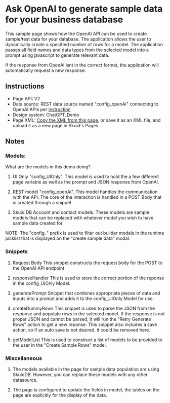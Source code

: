 # Ask OpenAI to generate sample data for your business database 

 This sample page shows how the OpenAI API can be used to create sample/test data for your database. The application allows the user to dynamically create a specified number of rows for a model. The application passes all field names and data types from the selected model into a prompt using javascript to generate relevant data.

 If the response from OpenAI isnt in the correct format, the application will automatically request a new response.

## Instructions
- Page API:  V2
- Data source: 
    REST data source named "config_openAi" connecting to OpenAI APIs per [instruction](openAI)
- Design system: ChatGPT_Demo 
- Page XML:  [Copy the XML from this page](CreateSampleData.xml), or save it as an XML file, and upload it as a new page in Skuid's Pages.

## Notes

### Models:  

What are the models in this demo doing? 

1.  UI Only "config_UIOnly". 
This model is used to hold the a few different page variable as well as the prompt and JSON response from OpenAI.

2.  REST model "config_openAi". 
This model handles the communication with the API. 
The core of the interaction is handled in a POST Body that is created through a snippet.

3. Skuid DB Account and contact models. 
These models are sample models that can be replaced with whatever model you wish to have sample data created for.

NOTE: The "config_" prefix is used to filter out builder models in the runtime picklist that is displayed on the "create sample data" modal.

### Snippets
 
1. Request Body
This snippet constructs the request body for the POST to the OpenAI API endpoint

2. responseHandler
This is used to store the correct portion of the reponse in the config_UIOnly Model.

3. generatePrompt
Snippet that combines appropriate pieces of data and inputs into a prompt and adds it to the config_UIOnly Model for use.

4. createDummyRows
This snippet is used to parse the JSON from the response and populate rows in the selected model. If the response is not proper JSON and cannot be parsed, it will run the "Retry Generate Rows" action to get a new reponse. This snippet also includes a save action, so if an auto save is not desired, it could be removed here.

5. getModelList
This is used to construct a list of models to be provided to the user in the "Create Sample Rows" model. 

### Miscellaneous

1. The models available in the page for sample data population are using SkuidDB. However, you can replace these models with any other datasource.

2. The page is configured to update the fields in model, the tables on the page are explicitly for the display of the data.
